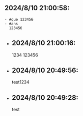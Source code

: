 ## 2024/8/10 21:00:58:
	- #que 123456
	- #ans
	  123456
- ## 2024/8/10 21:00:16:
  1234
  123456
- ## 2024/8/10 20:49:56:
  test1234
- ## 2024/8/10 20:49:28:
  test